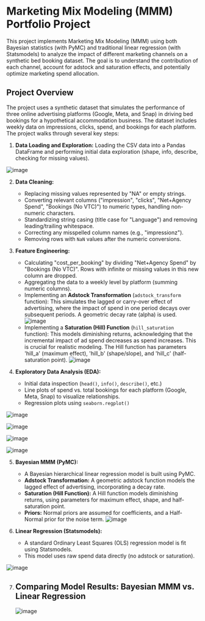 # Marketing Mix Modeling (MMM) Portfolio Project

This project implements Marketing Mix Modeling (MMM) using both Bayesian statistics (with PyMC) and traditional linear regression (with Statsmodels) to analyze the impact of different marketing channels on a synthetic bed booking dataset. The goal is to understand the contribution of each channel, account for adstock and saturation effects, and potentially optimize marketing spend allocation.

## Project Overview

The project uses a synthetic dataset that simulates the performance of three online advertising platforms (Google, Meta, and Snap) in driving bed bookings for a hypothetical accommodation business.  The dataset includes weekly data on impressions, clicks, spend, and bookings for each platform.  The project walks through several key steps:

1.  **Data Loading and Exploration:** Loading the CSV data into a Pandas DataFrame and performing initial data exploration (shape, info, describe, checking for missing values).

![image](https://github.com/user-attachments/assets/aff94d03-50f0-46ab-9c5f-4f315fc3e4ac)

2.  **Data Cleaning:**
    *   Replacing missing values represented by "NA" or empty strings.
    *   Converting relevant columns ("impression", "clicks", "Net+Agency Spend", "Bookings (No VTC)") to numeric types, handling non-numeric characters.
    *   Standardizing string casing (title case for "Language") and removing leading/trailing whitespace.
    *   Correcting any misspelled column names (e.g., "impressionz").
    *   Removing rows with `NaN` values after the numeric conversions.



3.  **Feature Engineering:**
    *   Calculating "cost\_per\_booking" by dividing "Net+Agency Spend" by "Bookings (No VTC)". Rows with infinite or missing values in this new column are dropped.
    *   Aggregating the data to a weekly level by platform (summing numeric columns).
    *   Implementing an **Adstock Transformation** (`adstock_transform` function): This simulates the lagged or carry-over effect of advertising, where the impact of spend in one period decays over subsequent periods.  A geometric decay rate (alpha) is used.
      ![image](https://github.com/user-attachments/assets/bc084d97-71d2-407a-860e-b742acb4c1a1)
    *   Implementing a **Saturation (Hill) Function** (`hill_saturation` function): This models diminishing returns, acknowledging that the incremental impact of ad spend decreases as spend increases. This is crucial for realistic modeling. The Hill function has parameters 'hill_a' (maximum effect), 'hill_b' (shape/slope), and 'hill_c' (half-saturation point).
      ![image](https://github.com/user-attachments/assets/07a47eb9-7950-4f7c-8cba-42ffb5f4bce8)

      

4.  **Exploratory Data Analysis (EDA):**
    *  Initial data inspection (`head()`, `info()`, `describe()`, etc.)
    *  Line plots of spend vs. total bookings for each platform (Google, Meta, Snap) to visualize relationships.
    *  Regression plots using `seaborn.regplot()`
      
  ![image](https://github.com/user-attachments/assets/9f90cc9b-b3c9-4957-9ec3-7128ff007885)

![image](https://github.com/user-attachments/assets/94038d3b-685e-46bd-a896-e458d9823464)

![image](https://github.com/user-attachments/assets/72b4e661-30bc-44bc-9e46-0d59a18dca3c)

![image](https://github.com/user-attachments/assets/5bcd3b95-d391-48ee-bde7-91669e796b77)

 5. **Bayesian MMM (PyMC):**
    *   A Bayesian hierarchical linear regression model is built using PyMC.
    *   **Adstock Transformation:** A geometric adstock function models the lagged effect of advertising, incorporating a decay rate.
    *   **Saturation (Hill Function):** A Hill function models diminishing returns, using parameters for maximum effect, shape, and half-saturation point.
    *   **Priors:** Normal priors are assumed for coefficients, and a Half-Normal prior for the noise term.
![image](https://github.com/user-attachments/assets/5830cb8f-12ef-4e19-9423-ccb76197ef5b)


6.  **Linear Regression (Statsmodels):**
    *   A standard Ordinary Least Squares (OLS) regression model is fit using Statsmodels.
    *   This model uses raw spend data directly (no adstock or saturation).
  
![image](https://github.com/user-attachments/assets/14404ae2-cc60-41b8-abee-8c83fbb74ce8)

7. ## Comparing Model Results: Bayesian MMM vs. Linear Regression

   ![image](https://github.com/user-attachments/assets/941b1e97-bccb-40d7-948a-cbda6a34ef85)





    
